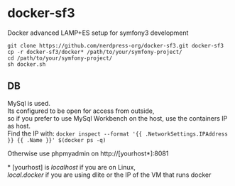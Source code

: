 # docker-sf3
Docker advanced LAMP+ES setup for symfony3 development


`git clone https://github.com/nerdpress-org/docker-sf3.git docker-sf3`   
`cp -r docker-sf3/docker* /path/to/your/symfony-project/`   
`cd /path/to/your/symfony-project/`   
`sh docker.sh`   


## DB
MySql is used.  
Its configured to be open for access from outside,  
so if you prefer to use MySql Workbench on the host, use the containers IP as host.  
Find the IP with: `docker inspect --format '{{ .NetworkSettings.IPAddress }} {{ .Name }}' $(docker ps -q)`

Otherwise use phpmyadmin on http://[yourhost*]:8081

\* [yourhost] is *localhost* if you are on Linux,  
*local.docker* if you are using dlite or the IP of the VM that runs docker